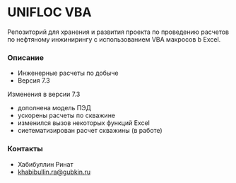 # UNIFLOC VBA #

Репозиторий для хранения и развития проекта по проведению расчетов по нефтяному инжинирингу 
с использованием VBA макросов b Excel.

### Описание ###

* Инженерные расчеты по добыче
* Версия 7.3

Изменения в версии 7.3
- дополнена модель ПЭД
- ускорены расчеты по скважине
- изменился вызов некоторых функций Excel 
- сиетематизирован расчет скважины (в работе)


### Контакты ###

* Хабибуллин Ринат
* khabibullin.ra@gubkin.ru

